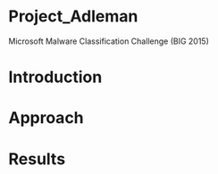 # Project_Adleman
Microsoft Malware Classification Challenge (BIG 2015)

# Introduction


# Approach


# Results



